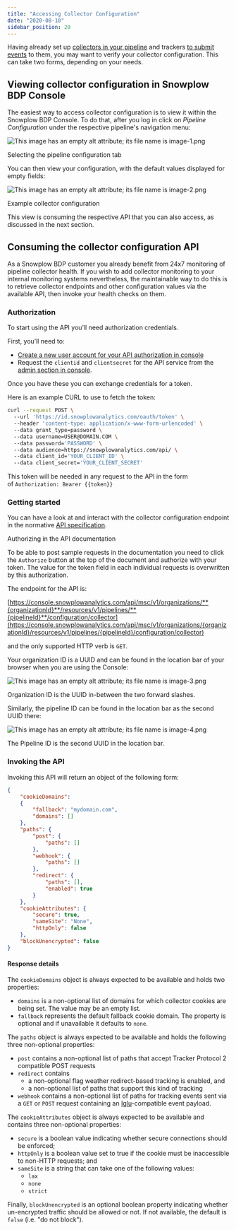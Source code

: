 ```yaml
---
title: "Accessing Collector Configuration"
date: "2020-08-10"
sidebar_position: 20
---
```


Having already set up [collectors in your pipeline](/docs/understanding-your-pipeline/architecture-overview-aws/index.md) and trackers [to submit events](/docs/collecting-data/index.md) to them, you may want to verify your collector configuration. This can take two forms, depending on your needs.

## Viewing collector configuration in Snowplow BDP Console

The easiest way to access collector configuration is to view it within the Snowplow BDP Console. To do that, after you log in click on _Pipeline Configuration_ under the respective pipeline's navigation menu:

![This image has an empty alt attribute; its file name is image-1.png](images/image-1.png)

Selecting the pipeline configuration tab

You can then view your configuration, with the default values displayed for empty fields:

![This image has an empty alt attribute; its file name is image-2.png](images/image-2.png)

Example collector configuration

This view is consuming the respective API that you can also access, as discussed in the next section.

## Consuming the collector configuration API

As a Snowplow BDP customer you already benefit from 24x7 monitoring of pipeline collector health. If you wish to add collector monitoring to your internal monitoring systems nevertheless, the maintainable way to do this is to retrieve collector endpoints and other configuration values via the available API, then invoke your health checks on them.

### Authorization

To start using the API you’ll need authorization credentials.

First, you’ll need to:

- [Create a new user account for your API authorization in console](https://console.snowplowanalytics.com/users)
- Request the `clientid` and `clientsecret` for the API service from the [admin section in console](https://console.snowplowanalytics.com/credentials).

Once you have these you can exchange credentials for a token.

Here is an example CURL to use to fetch the token:

```bash
curl --request POST \ 
  --url 'https://id.snowplowanalytics.com/oauth/token' \ 
  --header 'content-type: application/x-www-form-urlencoded' \ 
  --data grant_type=password \ 
  --data username=USER@DOMAIN.COM \ 
  --data password='PASSWORD' \ 
  --data audience=https://snowplowanalytics.com/api/ \ 
  --data client_id='YOUR_CLIENT_ID' \ 
  --data client_secret='YOUR_CLIENT_SECRET'
```

This token will be needed in any request to the API in the form of `Authorization: Bearer {{token}}`

### Getting started

You can have a look at and interact with the collector configuration endpoint in the normative [API specification](https://console.snowplowanalytics.com/api/msc/v1/docs/index.html?url=/api/msc/v1/docs/docs.yaml#/configuration/getOrganizationsOrganizationidResourcesV1PipelinesPipelineidConfigurationCollector).

Authorizing in the API documentation

To be able to post sample requests in the documentation you need to click the `Authorize` button at the top of the document and authorize with your token. The value for the token field in each individual requests is overwritten by this authorization.

The endpoint for the API is:

[https://console.snowplowanalytics.com/api/msc/v1/organizations/**{organizationId}**/resources/v1/pipelines/**{pipelineId}**/configuration/collector](https://console.snowplowanalytics.com/api/msc/v1/organizations/{organizationId}/resources/v1/pipelines/{pipelineId}/configuration/collector)

and the only supported HTTP verb is `GET`.

Your organization ID is a UUID and can be found in the location bar of your browser when you are using the Console:

![This image has an empty alt attribute; its file name is image-3.png](images/image-3.png)

Organization ID is the UUID in-between the two forward slashes.

Similarly, the pipeline ID can be found in the location bar as the second UUID there:

![This image has an empty alt attribute; its file name is image-4.png](images/image-4.png)

The Pipeline ID is the second UUID in the location bar.

### Invoking the API

Invoking this API will return an object of the following form:

```json
{ 
    "cookieDomains": 
    { 
        "fallback": "mydomain.com", 
        "domains": [] 
    }, 
    "paths": { 
        "post": { 
            "paths": [] 
        }, 
        "webhook": { 
            "paths": [] 
        }, 
        "redirect": { 
            "paths": [], 
            "enabled": true 
        } 
    }, 
    "cookieAttributes": { 
        "secure": true, 
        "sameSite": "None", 
        "httpOnly": false 
    }, 
    "blockUnencrypted": false
}
```

#### Response details

The `cookieDomains` object is always expected to be available and holds two properties:

- `domains` is a non-optional list of domains for which collector cookies are being set. The value may be an empty list.
- `fallback` represents the default fallback cookie domain. The property is optional and if unavailable it defaults to `none`.

The `paths` object is always expected to be available and holds the following three non-optional properties:

- `post` contains a non-optional list of paths that accept Tracker Protocol 2 compatible POST requests
- `redirect` contains
    - a non-optional flag weather redirect-based tracking is enabled, and
    - a non-optional list of paths that support this kind of tracking
- `webhook` contains a non-optional list of paths for tracking events sent via a `GET` or `POST` request containing an [Iglu](https://github.com/snowplow/iglu)\-compatible event payload.

The `cookieAttributes` object is always expected to be available and contains three non-optional properties:

- `secure` is a boolean value indicating whether secure connections should be enforced;
- `httpOnly` is a boolean value set to true if the cookie must be inaccessible to non-HTTP requests; and
- `sameSite` is a string that can take one of the following values:
    - `lax`
    - `none`
    - `strict`

Finally, `blockUnencrypted` is an optional boolean property indicating whether un-encrypted traffic should be allowed or not. If not available, the default is `false` (i.e. "do not block").
